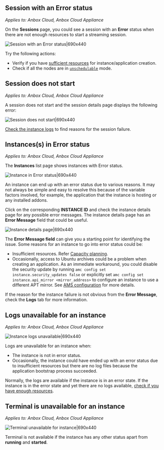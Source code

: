 ## Session with an Error status
*Applies to: Anbox Cloud, Anbox Cloud Appliance*

On the **Sessions** page, you could see a session with an **Error** status when there are not enough resources to start a streaming session. 

![Session with an Error status|690x440](https://assets.ubuntu.com/v1/43e5fac7-session-error.png)

Try the following actions:
* Verify if you have [sufficient resources](https://discourse.ubuntu.com/t/capacity-planning/28717) for instance/application creation.
* Check if all the nodes are in [`unschedulable`](https://discourse.ubuntu.com/t/ams-configuration/20872) mode.

## Session does not start
*Applies to: Anbox Cloud, Anbox Cloud Appliance*

A session does not start and the session details page displays the following error:

![Session does not start|690x440](https://assets.ubuntu.com/v1/4658bad5-session-does-not-start.png)

[Check the instance logs](https://discourse.ubuntu.com/t/24329) to find reasons for the session failure.


## Instances(s) in Error status
*Applies to: Anbox Cloud, Anbox Cloud Appliance*

The **Instances** list page shows instances with Error status.

![Instance in Error status|690x440](https://assets.ubuntu.com/v1/62cc57f1-instance-list-error.png)

An instance can end up with an error status due to various reasons. It may not always be simple and easy to resolve this because of the variable factors involved, for example, the application that the instance is hosting or any installed addons.

Click on the corresponding **INSTANCE ID** and check the instance details page for any possible error messages. The instance details page has an **Error Message** field that could be useful.

![Instance details page|690x440](https://assets.ubuntu.com/v1/590c9eea-instance-details-error.png)

The **Error Message field** can give you a starting point for identifying the issue. Some reasons for an instance to go into error status could be:
* Insufficient resources. Refer [Capacity planning](https://discourse.ubuntu.com/t/capacity-planning/28717).
* Occasionally, access to Ubuntu archives could be a problem when creating an application. As an immediate workaround, you could disable the security update by running `amc config set instance.security_updates false` or explicitly set `amc config set instance.api_mirror <mirror_address>` to configure an instance to use a different APT mirror. See [AMS configuration](https://discourse.ubuntu.com/t/ams-configuration/20872) for more details.
 
If the reason for the instance failure is not obvious from the **Error Message**, check the **Logs** tab for more information.

## Logs unavailable for an instance
*Applies to: Anbox Cloud, Anbox Cloud Appliance*

![Instance logs unavailable|690x440](https://assets.ubuntu.com/v1/9b3d4959-logs-unavailable-for-instance.png)

Logs are unavailable for an instance when:
* The instance is not in error status.
* Occasionally, the instance could have ended up with an error status due to insufficient resources but there are no log files because the application bootstrap process succeeded.

Normally, the logs are available if the instance is in an error state. If the instance is in the error state and yet there are no logs available, [check if you have enough resources](https://discourse.ubuntu.com/t/capacity-planning/28717).

## Terminal is unavailable for an instance
*Applies to: Anbox Cloud, Anbox Cloud Appliance*

![Terminal unavailable for instance|690x440](https://assets.ubuntu.com/v1/3c745aa3-terminal-unavailable-for-instance.png)

Terminal is not available if the instance has any other status apart from **running** and **started**.